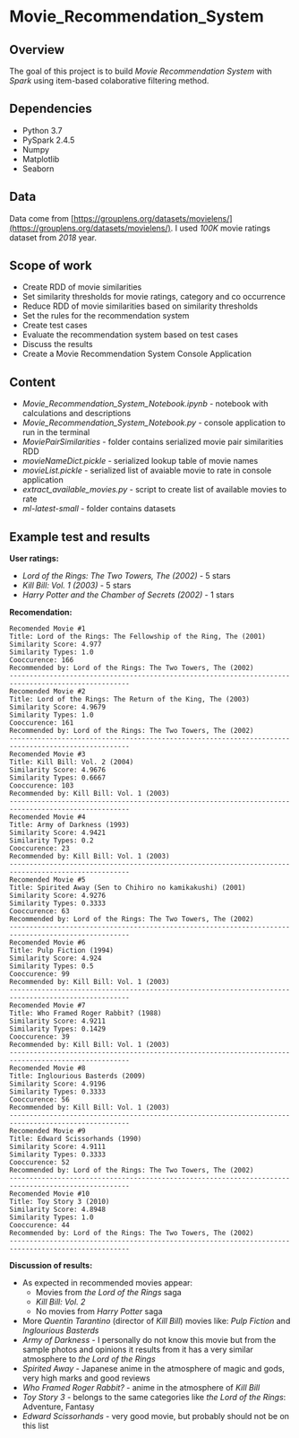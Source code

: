 # Movie_Recommendation_System

## Overview
The goal of this project is to build <i>Movie Recommendation System</i> with <i>Spark</i> using item-based colaborative filtering method.

## Dependencies
* Python 3.7
* PySpark 2.4.5
* Numpy
* Matplotlib
* Seaborn

## Data
Data come from [https://grouplens.org/datasets/movielens/](https://grouplens.org/datasets/movielens/). I used <i>100K</i> movie ratings dataset from <i>2018</i> year.

## Scope of work
* Create RDD of movie similarities
* Set similarity thresholds for movie ratings, category and co occurrence
* Reduce RDD of movie similarities based on similarity thresholds
* Set the rules for the recommendation system
* Create test cases
* Evaluate the recommendation system based on test cases
* Discuss the results
* Create a Movie Recommendation System Console Application 

## Content
* <i>Movie_Recommendation_System_Notebook.ipynb</i> - notebook with calculations and descriptions
* <i>Movie_Recommendation_System_Notebook.py</i> - console application to run in the terminal
* <i>MoviePairSimilarities</i> - folder contains serialized movie pair similarities RDD
* <i>movieNameDict.pickle</i> - serialized lookup table of movie names
* <i>movieList.pickle</i> - serialized list of avaiable movie to rate in console application
* <i>extract_available_movies.py</i> - script to create list of available movies to rate
* <i>ml-latest-small</i> - folder contains datasets

## Example test and results 
<b>User ratings:</b>
- <i>Lord of the Rings: The Two Towers, The (2002)</i> - 5 stars
- <i>Kill Bill: Vol. 1 (2003)</i> - 5 stars
- <i>Harry Potter and the Chamber of Secrets (2002)</i> - 1 stars

<b>Recomendation:</b>
```
Recomended Movie #1
Title: Lord of the Rings: The Fellowship of the Ring, The (2001)
Similarity Score: 4.977
Similarity Types: 1.0
Cooccurence: 166
Recommended by: Lord of the Rings: The Two Towers, The (2002)
----------------------------------------------------------------------------------------------------
Recomended Movie #2
Title: Lord of the Rings: The Return of the King, The (2003)
Similarity Score: 4.9679
Similarity Types: 1.0
Cooccurence: 161
Recommended by: Lord of the Rings: The Two Towers, The (2002)
----------------------------------------------------------------------------------------------------
Recomended Movie #3
Title: Kill Bill: Vol. 2 (2004)
Similarity Score: 4.9676
Similarity Types: 0.6667
Cooccurence: 103
Recommended by: Kill Bill: Vol. 1 (2003)
----------------------------------------------------------------------------------------------------
Recomended Movie #4
Title: Army of Darkness (1993)
Similarity Score: 4.9421
Similarity Types: 0.2
Cooccurence: 23
Recommended by: Kill Bill: Vol. 1 (2003)
----------------------------------------------------------------------------------------------------
Recomended Movie #5
Title: Spirited Away (Sen to Chihiro no kamikakushi) (2001)
Similarity Score: 4.9276
Similarity Types: 0.3333
Cooccurence: 63
Recommended by: Lord of the Rings: The Two Towers, The (2002)
----------------------------------------------------------------------------------------------------
Recomended Movie #6
Title: Pulp Fiction (1994)
Similarity Score: 4.924
Similarity Types: 0.5
Cooccurence: 99
Recommended by: Kill Bill: Vol. 1 (2003)
----------------------------------------------------------------------------------------------------
Recomended Movie #7
Title: Who Framed Roger Rabbit? (1988)
Similarity Score: 4.9211
Similarity Types: 0.1429
Cooccurence: 39
Recommended by: Kill Bill: Vol. 1 (2003)
----------------------------------------------------------------------------------------------------
Recomended Movie #8
Title: Inglourious Basterds (2009)
Similarity Score: 4.9196
Similarity Types: 0.3333
Cooccurence: 56
Recommended by: Kill Bill: Vol. 1 (2003)
----------------------------------------------------------------------------------------------------
Recomended Movie #9
Title: Edward Scissorhands (1990)
Similarity Score: 4.9111
Similarity Types: 0.3333
Cooccurence: 52
Recommended by: Lord of the Rings: The Two Towers, The (2002)
----------------------------------------------------------------------------------------------------
Recomended Movie #10
Title: Toy Story 3 (2010)
Similarity Score: 4.8948
Similarity Types: 1.0
Cooccurence: 44
Recommended by: Lord of the Rings: The Two Towers, The (2002)
----------------------------------------------------------------------------------------------------
```
<b>Discussion of results:</b>
* As expected in recommended movies appear:
  - Movies from <i>the Lord of the Rings</i> saga
  - <i>Kill Bill: Vol. 2</i>
  - No movies from <i>Harry Potter</i> saga
* More <i>Quentin Tarantino</i> (director of <i>Kill Bill</i>) movies like: <i>Pulp Fiction</i> and <i>Inglourious Basterds</i>
* <i>Army of Darkness</i> - I personally do not know this movie but from the sample photos and opinions it results from it has a very similar atmosphere to <i>the Lord of the Rings</i>
* <i>Spirited Away</i> - Japanese anime in the atmosphere of magic and gods, very high marks and good reviews
* <i>Who Framed Roger Rabbit?</i> - anime in the atmosphere of <i>Kill Bill</i>
* <i>Toy Story 3</i> - belongs to the same categories like <i>the Lord of the Rings</i>: Adventure, Fantasy
* <i>Edward Scissorhands</i> - very good movie, but probably should not be on this list

